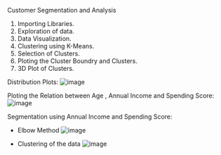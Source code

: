 Customer Segmentation and Analysis

1. Importing Libraries.
2. Exploration of data.
3. Data Visualization.
4. Clustering using K-Means.
5. Selection of Clusters.
6. Ploting the Cluster Boundry and Clusters.
7. 3D Plot of Clusters.

Distribution Plots:
![image](https://github.com/ayushb03/mall-customer-segmentation/assets/144538401/6524c41c-ce29-4ff4-9b4d-cace3d32a33d)

Ploting the Relation between Age , Annual Income and Spending Score:
![image](https://github.com/ayushb03/mall-customer-segmentation/assets/144538401/94b1f16c-3165-4e98-997f-f8fe119bd828)

 Segmentation using Annual Income and Spending Score:
 - Elbow Method
   ![image](https://github.com/ayushb03/mall-customer-segmentation/assets/144538401/dc4d6a60-b95d-43bc-b457-0c69dfabfe46)

  - Clustering of the data
    ![image](https://github.com/ayushb03/mall-customer-segmentation/assets/144538401/02eb9830-f99b-4b9d-89be-f9941b6f4de7)
